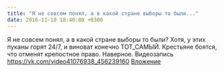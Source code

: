 ```yaml
---
title: "Я не совсем понял, а в какой стране выборы то были..."
date: 2016-11-10 18:40:00 +0300
---
```


Я не совсем понял, а в какой стране выборы то были? Хотя, у этих пуканы горят 24/7, и виноват конечно ТОТ_САМЫЙ.
Крестьяне боятся, что отменят крепостное право. Наверное.
Видеозапись
<a class="vk-attach" href="https://vk.com/video41076938_456239160">https://vk.com/video41076938_456239160</a>
<a class="vk-attach" href="https://vk.com/video41076938_456239160">Вложение</a>
